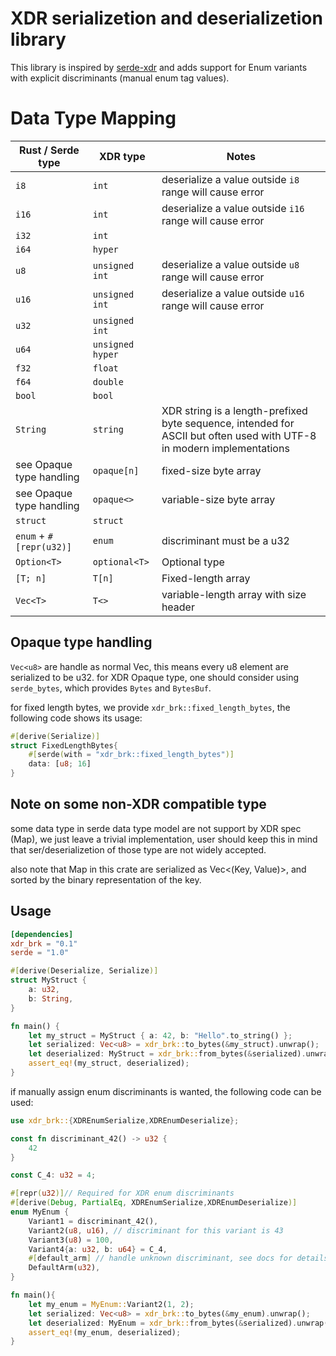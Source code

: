 # XDR serializetion and deserializetion library

This library is inspired by [serde-xdr](https://github.com/jvff/serde-xdr) and adds support for Enum variants with explicit discriminants (manual enum tag values).

# Data Type Mapping


| Rust / Serde type       | XDR type            | Notes |
|--------------------------|---------------------------|-------|
| `i8`                     | `int`                 |  deserialize a value outside `i8` range will cause error |
| `i16`                    | `int`                 |  deserialize a value outside `i16` range will cause error |
| `i32`                    | `int`                 |   |
| `i64`                    | `hyper`               |   |
| `u8`                     | `unsigned int`        | deserialize a value outside `u8` range will cause error |
| `u16`                    | `unsigned int`        | deserialize a value outside `u16` range will cause error |
| `u32`                    | `unsigned int`        |   |
| `u64`                    | `unsigned hyper`      |   |
| `f32`                    | `float`               |   |
| `f64`                    | `double`              |   |
| `bool`                   | `bool`                |   |
| `String`                 | `string`              | XDR string is a length-prefixed byte sequence, intended for ASCII but often used with UTF-8 in modern implementations |
| see Opaque type handling | `opaque[n]`           | fixed-size byte array |
| see Opaque type handling | `opaque<>`            | variable-size byte array |
| `struct`                 | `struct`              |  |
| `enum` + `#[repr(u32)]`  | `enum`                | discriminant must be a u32 |
| `Option<T>`              | `optional<T>`         | Optional type |
| `[T; n]`                 | `T[n]`                | Fixed-length array |
| `Vec<T>`                 | `T<>`                 | variable-length array with size header |

## Opaque type handling
`Vec<u8>` are handle as normal Vec<T>, this means every u8 element are serialized to be u32.
for XDR Opaque type, one should consider using `serde_bytes`, which provides `Bytes` and `BytesBuf`.

for fixed length bytes, we provide `xdr_brk::fixed_length_bytes`, the following code shows its usage:

```rust
#[derive(Serialize)]
struct FixedLengthBytes{
    #[serde(with = "xdr_brk::fixed_length_bytes")]
    data: [u8; 16]
}
```

## Note on some non-XDR compatible type

some data type in serde data type model are not support by XDR spec (Map), we just leave a trivial implementation, user should keep this in mind that ser/deserializetion of those type are not widely accepted.

also note that Map in this crate are serialized as Vec<(Key, Value)>, and sorted by the binary representation of the key.

## Usage
```toml
[dependencies]
xdr_brk = "0.1"
serde = "1.0"
```

```rust
#[derive(Deserialize, Serialize)]
struct MyStruct {
    a: u32,
    b: String,
}

fn main() {
    let my_struct = MyStruct { a: 42, b: "Hello".to_string() };
    let serialized: Vec<u8> = xdr_brk::to_bytes(&my_struct).unwrap();
    let deserialized: MyStruct = xdr_brk::from_bytes(&serialized).unwrap();
    assert_eq!(my_struct, deserialized);
}
```

if manually assign enum discriminants is wanted, the following code can be used:
```rust
use xdr_brk::{XDREnumSerialize,XDREnumDeserialize};

const fn discriminant_42() -> u32 {
    42
}

const C_4: u32 = 4;

#[repr(u32)]// Required for XDR enum discriminants
#[derive(Debug, PartialEq, XDREnumSerialize,XDREnumDeserialize)]
enum MyEnum {
    Variant1 = discriminant_42(),
    Variant2(u8, u16), // discriminant for this variant is 43
    Variant3(u8) = 100,
    Variant4{a: u32, b: u64} = C_4,
    #[default_arm] // handle unknown discriminant, see docs for details
    DefaultArm(u32),
}

fn main(){
    let my_enum = MyEnum::Variant2(1, 2);
    let serialized: Vec<u8> = xdr_brk::to_bytes(&my_enum).unwrap();
    let deserialized: MyEnum = xdr_brk::from_bytes(&serialized).unwrap();
    assert_eq!(my_enum, deserialized);
}
```
